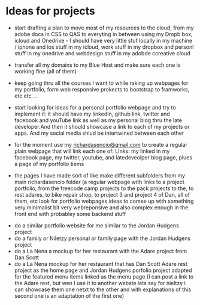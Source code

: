 # Ideas for projects

- start drafting a plan to move most of my resources to the cloud, from my adobe docs in CSS to QAS to everyting in between using my Dropb box, icloud and Onedrive - I should have very little stuf locally in my machine / iphone and ios stuff in my icloud, work stuff in my dropbox and personl stuff in my onedrive  and webdesign stuff in my adobde ccreative cloud 

- transfer all my domains to my Blue Host and make sure each one is working fine (all of them)  

- keep going thru all the courses I want to while raking up webpages for my portfolio, form web responsive prokects to bootstrap to framworks, etc etc ... 

- start looking for ideas for a personal portfolio webpage and try to implement it: 
it should have my linkedIn, github link, twitter and facebook and youTube link as well as my personal blog thru the late developer.And then it should showcase a link to each of my projects or apps. And my social media shlud be intertwined between each other

- for the moment use my richardasencio@gmail.com to create a regular plain webpage that will link each one of:
LInks: 
my linked in 
my facebook page, my twitter, youtube, and latedeveolper blog page, plues a page of my portfolio tiems

 - the pages I have made sort of like make different subfolders from my main richardasencio folder (a regular webpage with links to a project portfolio, from the freecode camp projects to the pack projects to the, to rest adares, to bike repair shop, to project 3 and project 4 of Dan, all of them, etc 
look for portfolio webpages ideas to comee up with something very minimalist bit very webreponsive and also complex enough in the front end with probabley some backend stuff 
  
* do a similar portfolio website for me similar to the Jordan Hudgens project 
* do a family or Niletzy personal or family page with the Jordan Hudgens project
* do a La Nena a mockup for her restaurant with the Adare project from Dan Scott 
* do a La Nena mockup for her restaurant that has Dan Scott Adare rest project as 
the home page and Jordan Hudgens porfolio project adapted for the featured menu 
items linked as the menu page (I can post a link to the Adare rest, but wen I use it to another webste lets say for nieltzy i can showcase them one netxt to the other and with explanations of this second one is an adaptation of the first one)


